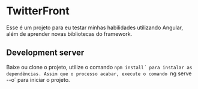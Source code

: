 # TwitterFront

Esse é um projeto para eu testar minhas habilidades utilizando Angular, além de aprender novas bibliotecas do framework.

## Development server

Baixe ou clone o projeto, utilize o comando `npm install´ para instalar as dependências. Assim que o processo acabar, execute o comando `ng serve --o´ para iniciar o projeto.

